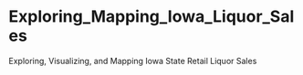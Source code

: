 # Exploring_Mapping_Iowa_Liquor_Sales
Exploring, Visualizing, and Mapping Iowa State Retail Liquor Sales
